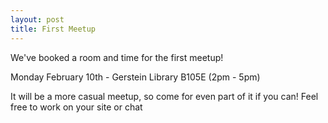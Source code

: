 ```yaml
---
layout: post
title: First Meetup
---
```


We've booked a room and time for the first meetup!

Monday February 10th - Gerstein Library B105E (2pm - 5pm)

It will be a more casual meetup, so come for even part of it if you can! Feel free to work on your site or chat
